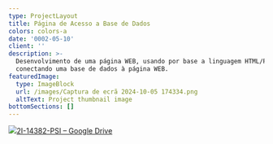 ```yaml
---
type: ProjectLayout
title: Página de Acesso a Base de Dados
colors: colors-a
date: '0002-05-10'
client: ''
description: >-
  Desenvolvimento de uma página WEB, usando por base a linguagem HTML/PHP,
  conectando uma base de dados à página WEB.
featuredImage:
  type: ImageBlock
  url: /images/Captura de ecrã 2024-10-05 174334.png
  altText: Project thumbnail image
bottomSections: []
---
```

![](https://preview--leonardomiranda-14327.stackbit.dev/images/Captura%20de%20ecr%C3%A3%202024-10-05%20174334.png)[2I-14382-PSI – Google Drive](https://drive.google.com/drive/u/0/folders/1AwE78jKxjnRSqXooEIC5BjpzBf9zwsvN)
